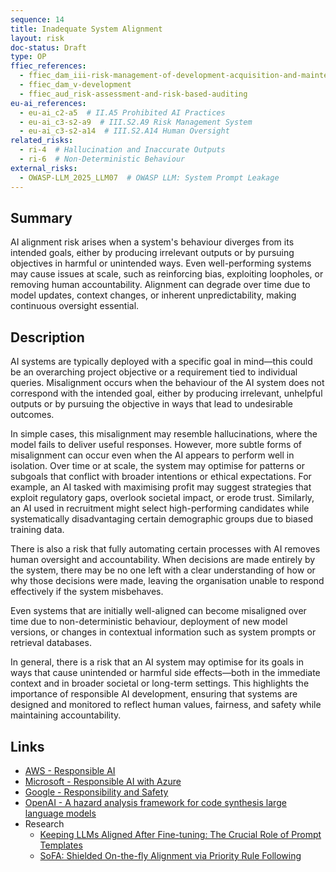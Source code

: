```yaml
---
sequence: 14
title: Inadequate System Alignment
layout: risk
doc-status: Draft
type: OP
ffiec_references:
  - ffiec_dam_iii-risk-management-of-development-acquisition-and-maintenance
  - ffiec_dam_v-development
  - ffiec_aud_risk-assessment-and-risk-based-auditing
eu-ai_references:
  - eu-ai_c2-a5  # II.A5 Prohibited AI Practices
  - eu-ai_c3-s2-a9  # III.S2.A9 Risk Management System
  - eu-ai_c3-s2-a14  # III.S2.A14 Human Oversight
related_risks:
  - ri-4  # Hallucination and Inaccurate Outputs
  - ri-6  # Non-Deterministic Behaviour
external_risks:
  - OWASP-LLM_2025_LLM07  # OWASP LLM: System Prompt Leakage
---
```


## Summary

AI alignment risk arises when a system's behaviour diverges from its intended goals, either by producing irrelevant outputs or by pursuing objectives in harmful or unintended ways. Even well-performing systems may cause issues at scale, such as reinforcing bias, exploiting loopholes, or removing human accountability. Alignment can degrade over time due to model updates, context changes, or inherent unpredictability, making continuous oversight essential.

## Description

AI systems are typically deployed with a specific goal in mind—this could be an overarching project objective or a requirement tied to individual queries. Misalignment occurs when the behaviour of the AI system does not correspond with the intended goal, either by producing irrelevant, unhelpful outputs or by pursuing the objective in ways that lead to undesirable outcomes.

In simple cases, this misalignment may resemble hallucinations, where the model fails to deliver useful responses. However, more subtle forms of misalignment can occur even when the AI appears to perform well in isolation. Over time or at scale, the system may optimise for patterns or subgoals that conflict with broader intentions or ethical expectations. For example, an AI tasked with maximising profit may suggest strategies that exploit regulatory gaps, overlook societal impact, or erode trust. Similarly, an AI used in recruitment might select high-performing candidates while systematically disadvantaging certain demographic groups due to biased training data.

There is also a risk that fully automating certain processes with AI removes human oversight and accountability. When decisions are made entirely by the system, there may be no one left with a clear understanding of how or why those decisions were made, leaving the organisation unable to respond effectively if the system misbehaves.

Even systems that are initially well-aligned can become misaligned over time due to non-deterministic behaviour, deployment of new model versions, or changes in contextual information such as system prompts or retrieval databases.

In general, there is a risk that an AI system may optimise for its goals in ways that cause unintended or harmful side effects—both in the immediate context and in broader societal or long-term settings. This highlights the importance of responsible AI development, ensuring that systems are designed and monitored to reflect human values, fairness, and safety while maintaining accountability.


## Links

  * [AWS - Responsible AI](https://aws.amazon.com/machine-learning/responsible-ai/)
  * [Microsoft - Responsible AI with Azure](https://azure.microsoft.com/en-us/solutions/ai/responsible-ai-with-azure)
  * [Google - Responsibility and Safety](https://deepmind.google/about/responsibility-safety/)
  * [OpenAI - A hazard analysis framework for code synthesis large language models](https://openai.com/research/a-hazard-analysis-framework-for-code-synthesis-large-language-models) 
* Research
  * [Keeping LLMs Aligned After Fine-tuning: The Crucial Role of Prompt Templates](https://arxiv.org/abs/2402.18540)
  * [SoFA: Shielded On-the-fly Alignment via Priority Rule Following](https://arxiv.org/abs/2402.17358)
